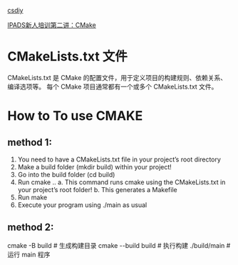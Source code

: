 

[csdiy](https://csdiy.wiki/%E5%BF%85%E5%AD%A6%E5%B7%A5%E5%85%B7/CMake/)

[IPADS新人培训第二讲：CMake](https://www.bilibili.com/video/BV14h41187FZ/?vd_source=b3d4057adb36b9b243dc8d7a6fc41295)

# CMakeLists.txt 文件

CMakeLists.txt 是 CMake 的配置文件，用于定义项目的构建规则、依赖关系、编译选项等。
每个 CMake 项目通常都有一个或多个 CMakeLists.txt 文件。



# How to To use CMAKE

## method 1:

1. You need to have a CMakeLists.txt file in your project’s root directory
2. Make a build folder (mkdir build) within your project!
3. Go into the build folder (cd build)
4. Run cmake ..
    a. This command runs cmake using the CMakeLists.txt in your project’s root folder!
    b. This generates a Makefile
5. Run make
6. Execute your program using ./main as usual

## method 2:

cmake -B build      # 生成构建目录
cmake --build build # 执行构建
./build/main        # 运行 main 程序

